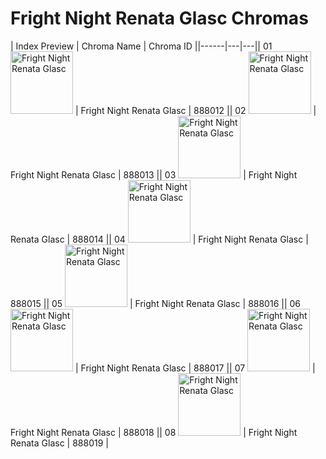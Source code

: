 # Fright Night Renata Glasc Chromas

| Index  Preview | Chroma Name | Chroma ID ||------|---|---|| 01  <img src='https://raw.communitydragon.org/latest/plugins/rcp-be-lol-game-data/global/default/v1/champion-chroma-images/888/888012.png' alt='Fright Night Renata Glasc' width='100'> | Fright Night Renata Glasc | 888012 || 02  <img src='https://raw.communitydragon.org/latest/plugins/rcp-be-lol-game-data/global/default/v1/champion-chroma-images/888/888013.png' alt='Fright Night Renata Glasc' width='100'> | Fright Night Renata Glasc | 888013 || 03  <img src='https://raw.communitydragon.org/latest/plugins/rcp-be-lol-game-data/global/default/v1/champion-chroma-images/888/888014.png' alt='Fright Night Renata Glasc' width='100'> | Fright Night Renata Glasc | 888014 || 04  <img src='https://raw.communitydragon.org/latest/plugins/rcp-be-lol-game-data/global/default/v1/champion-chroma-images/888/888015.png' alt='Fright Night Renata Glasc' width='100'> | Fright Night Renata Glasc | 888015 || 05  <img src='https://raw.communitydragon.org/latest/plugins/rcp-be-lol-game-data/global/default/v1/champion-chroma-images/888/888016.png' alt='Fright Night Renata Glasc' width='100'> | Fright Night Renata Glasc | 888016 || 06  <img src='https://raw.communitydragon.org/latest/plugins/rcp-be-lol-game-data/global/default/v1/champion-chroma-images/888/888017.png' alt='Fright Night Renata Glasc' width='100'> | Fright Night Renata Glasc | 888017 || 07  <img src='https://raw.communitydragon.org/latest/plugins/rcp-be-lol-game-data/global/default/v1/champion-chroma-images/888/888018.png' alt='Fright Night Renata Glasc' width='100'> | Fright Night Renata Glasc | 888018 || 08  <img src='https://raw.communitydragon.org/latest/plugins/rcp-be-lol-game-data/global/default/v1/champion-chroma-images/888/888019.png' alt='Fright Night Renata Glasc' width='100'> | Fright Night Renata Glasc | 888019 |
